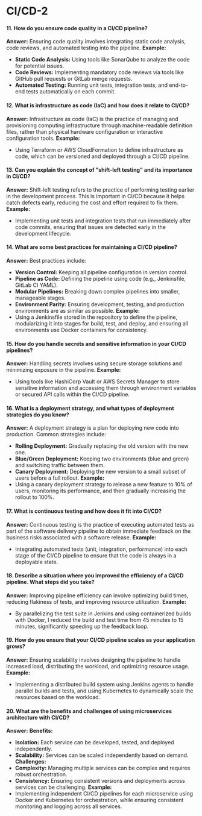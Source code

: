 # CI/CD-2

#### 11. **How do you ensure code quality in a CI/CD pipeline?**

**Answer:** Ensuring code quality involves integrating static code analysis, code reviews, and automated testing into the pipeline. **Example:**

* **Static Code Analysis:** Using tools like SonarQube to analyze the code for potential issues.
* **Code Reviews:** Implementing mandatory code reviews via tools like GitHub pull requests or GitLab merge requests.
* **Automated Testing:** Running unit tests, integration tests, and end-to-end tests automatically on each commit.

#### 12. **What is infrastructure as code (IaC) and how does it relate to CI/CD?**

**Answer:** Infrastructure as code (IaC) is the practice of managing and provisioning computing infrastructure through machine-readable definition files, rather than physical hardware configuration or interactive configuration tools. **Example:**

* Using Terraform or AWS CloudFormation to define infrastructure as code, which can be versioned and deployed through a CI/CD pipeline.

#### 13. **Can you explain the concept of "shift-left testing" and its importance in CI/CD?**

**Answer:** Shift-left testing refers to the practice of performing testing earlier in the development process. This is important in CI/CD because it helps catch defects early, reducing the cost and effort required to fix them. **Example:**

* Implementing unit tests and integration tests that run immediately after code commits, ensuring that issues are detected early in the development lifecycle.

#### 14. **What are some best practices for maintaining a CI/CD pipeline?**

**Answer:** Best practices include:

* **Version Control:** Keeping all pipeline configuration in version control.
* **Pipeline as Code:** Defining the pipeline using code (e.g., Jenkinsfile, GitLab CI YAML).
* **Modular Pipelines:** Breaking down complex pipelines into smaller, manageable stages.
* **Environment Parity:** Ensuring development, testing, and production environments are as similar as possible. **Example:**
* Using a Jenkinsfile stored in the repository to define the pipeline, modularizing it into stages for build, test, and deploy, and ensuring all environments use Docker containers for consistency.

#### 15. **How do you handle secrets and sensitive information in your CI/CD pipelines?**

**Answer:** Handling secrets involves using secure storage solutions and minimizing exposure in the pipeline. **Example:**

* Using tools like HashiCorp Vault or AWS Secrets Manager to store sensitive information and accessing them through environment variables or secured API calls within the CI/CD pipeline.

#### 16. **What is a deployment strategy, and what types of deployment strategies do you know?**

**Answer:** A deployment strategy is a plan for deploying new code into production. Common strategies include:

* **Rolling Deployment:** Gradually replacing the old version with the new one.
* **Blue/Green Deployment:** Keeping two environments (blue and green) and switching traffic between them.
* **Canary Deployment:** Deploying the new version to a small subset of users before a full rollout. **Example:**
* Using a canary deployment strategy to release a new feature to 10% of users, monitoring its performance, and then gradually increasing the rollout to 100%.

#### 17. **What is continuous testing and how does it fit into CI/CD?**

**Answer:** Continuous testing is the practice of executing automated tests as part of the software delivery pipeline to obtain immediate feedback on the business risks associated with a software release. **Example:**

* Integrating automated tests (unit, integration, performance) into each stage of the CI/CD pipeline to ensure that the code is always in a deployable state.

#### 18. **Describe a situation where you improved the efficiency of a CI/CD pipeline. What steps did you take?**

**Answer:** Improving pipeline efficiency can involve optimizing build times, reducing flakiness of tests, and improving resource utilization. **Example:**

* By parallelizing the test suite in Jenkins and using containerized builds with Docker, I reduced the build and test time from 45 minutes to 15 minutes, significantly speeding up the feedback loop.

#### 19. **How do you ensure that your CI/CD pipeline scales as your application grows?**

**Answer:** Ensuring scalability involves designing the pipeline to handle increased load, distributing the workload, and optimizing resource usage. **Example:**

* Implementing a distributed build system using Jenkins agents to handle parallel builds and tests, and using Kubernetes to dynamically scale the resources based on the workload.

#### 20. **What are the benefits and challenges of using microservices architecture with CI/CD?**

**Answer:** **Benefits:**

* **Isolation:** Each service can be developed, tested, and deployed independently.
* **Scalability:** Services can be scaled independently based on demand. **Challenges:**
* **Complexity:** Managing multiple services can be complex and requires robust orchestration.
* **Consistency:** Ensuring consistent versions and deployments across services can be challenging. **Example:**
* Implementing independent CI/CD pipelines for each microservice using Docker and Kubernetes for orchestration, while ensuring consistent monitoring and logging across all services.
